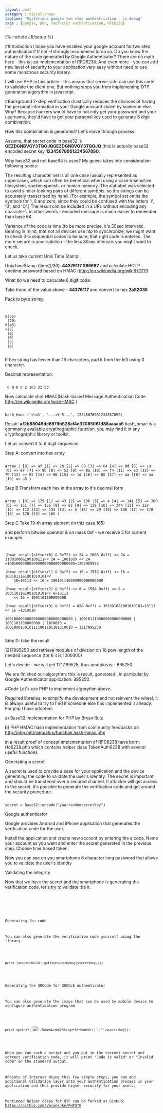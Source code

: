 ```yaml
---
layout: post
category : miscellanous
tagline: "Mysterious google two step authentication - in debug"
tags : [google, php, twofactor authentication, RFC6238]
---
```

{% include JB/setup %}

#Introduction
 I hope you have enabled your google account for two step authentication? If not -I strongly recommend to do so.  Do you know the nature of the code generated by Google Authenticator?  There are no myth here  - this is just implementation of RFC6238. And even more - you can add new level of security to your application very easy without need to use some monstrous security library.

I will use PHP in this article - this means that server side can use this code to validate the client one. But nothing stops you from implementing OTP generation algorythm in javascript.

#Background
2-step verification drastically reduces the chances of having the personal information in your Google account stolen by someone else. Why? Because hackers would have to not only get your password and your username, they'd have to get your personal key used to generate 6 digit combination.

How this combination is generated? Let's move through process:

Assume, that secret code in base32 is  **GEZDGNBVGY3TQOJQGEZDGNBVGY3TQOJQ** (this is actually base32 encoded secret key  **12345678901234567890**.

Why base32 and not base64 is used? My guess takes into consideration following points:

The resulting character set is all one case (usually represented as uppercase), which can often be beneficial when using a case-insensitive filesystem, spoken speech, or human memory.
The alphabet was selected to avoid similar-looking pairs of different symbols, so the strings can be accurately transcribed by hand. (For example, the symbol set omits the symbols for 1, 8 and zero, since they could be confused with the letters 'I', 'B', and 'O'.)
The result can be included in a URL without encoding any characters.
in other words  -  encoded message is much easier to remember than base 64.

 Variance of the code is time (to be more precise, it's 30sec intervals). Bearing in mind, that not all devices use ntp to synchronize, we might want to check 3-5 sequential codes to be sure, that right code is entered. The more secure is your solution - the less 30sec intervals you might want to check,



 Let us take current Unix Time Stamp:


UnixTimeStamp (time()/30): **44376117.366667**
 and calculate  HOTP - onetime password based on HMAC  (http://en.wikipedia.org/wiki/HOTP)

What do we need to calculate 6 digit code:

Take trunc of the value above - **44376117** and convert to hex **2a52035**

Pack to byte string:

<pre><code class="javascript">

5(35)
 (20)
¥(a5)
<(2)
 (0)
 (0)
 (0)
 (0)

</code></pre>

 If hex string has lesser than 16 characters, pad it from the left using 0 character.

Decimal representation:

<pre><code class="javascript">
 0 0 0 0 2 165 32 53
</code></pre>

 Now calculate sha1 HMAC(Hash-based Message Authentication Code http://en.wikipedia.org/wiki/HMAС )

<pre><code class="javascript">
hash_hmac ('sha1', '...<¥ 5...', 12345678901234567890)
</code></pre>

Result:  **af2b88048dc8979b528af4e37085061d88aaaaa5**
 hash_hmac is a commonly available crypthographic function, you may find it in any crypthographic library or toolkit.

Let us convert it to 6 digit sequence:

 Step А: convert into hex  array

<pre><code>
Array ( [0] => af [1] => 2b [2] => 88 [3] => 04 [4] => 8d [5] => c8 [6] => 97 [7] => 9b [8] => 52 [9] => 8a [10] => f4 [11] => e3 [12] => 70 [13] => 85 [14] => 06 [15] => 1d [16] => 88 [17] => aa [18] => aa [19] => a5 )
</code></pre>
Step B Transform each hex in the array to it's decimal form

<pre><code >
Array ( [0] => 175 [1] => 43 [2] => 136 [3] => 4 [4] => 141 [5] => 200 [6] => 151 [7] => 155 [8] => 82 [9] => 138 [10] => 244 [11] => 227 [12] => 112 [13] => 133 [14] => 6 [15] => 29 [16] => 136 [17] => 170 [18] => 170 [19] => 165 )
</code></pre>

Step C  Take 19-th array element (in this case 165)

and perform bitwise operator & on mask 0xf   - we receive 5 for current example.

<pre><code >

(hmac_result[offset+0] & 0x7f) << 24 = 200& 0x7f) << 24 = 11001000&100100111<< 24 = 1001000 << 24 =1001000000000000000000000000000=1207959552

(hmac_result[offset+1] & 0xff) << 16 = 151& 0xff) << 16 = 10010111&1001010101<<
    16=10111 << 16 = 100101110000000000000000

(hmac_result[offset+2] & 0xff) << 8 = 155& 0xff) << 8 = 10011011&1001010101<< 8=10111
    << 16 = 1001101100000000

(hmac_result[offset+3] & 0xff) = 82& 0xff) = 1010010&1001010101=10111 << 16 =1010010

1001000000000000000000000000000 | 100101110000000000000000 | 1001101100000000 | 1010010 =
1001000100101111001101101010010 = 1217895250

</code></pre>


 Step D: take the result

1217895250 and retrieve modulus of division on 10 pow length of the needed sequence (for 6 it is 1000000)

Let's devide - we will get 1217.89525, thus modulus is - 895250.

We are finished our algorythm: this is result, generated , in particular,by Google Authenticator application: 895250.

#Code
 Let's use PHP to implement algorythm above.

Required libraries: to simplify the development and not reinvent the wheel, it is always useful to try to find if someone else has implemented it already. For php I have adopted:

a) Base32 implementation for PHP by Bryan Ruiz

b) PHP HMAC hash implementation from community feedbacks on http://php.net/manual/ru/function.hash-hmac.php

in a result proof of concept implementation of RFC6238 have born: rfc6238.php which contains helper class TokenAuth6238 with several useful functions

Generating a secret


A secret is used to provide a base for your application and the device generating the code to validate the user's identity. The secret is important and should be transfered over a secured channel. If attacker will get access to the secret, it's possible to generate the verification code and get around the security procedure.

<pre><code class="php">
secret = Base32::encode("yourrandomsecretkey")
</code></pre>



Google authenticator

Google provides Android and iPhone application that generates the verification code for the user.

Install the application and create new account by entering the a code. Name your account as you want and enter the secret generated in the previous step. Choose time based token.

Now you can see on you smartphone 6 character long password that allows you to validate the user's identity

 Validating the integrity

Now that we have the secret and the smartphone is generating the verification code, let's try to validate the it.

<pre><code class="php">

<?php require_once("rfc6238.php");
$secretkey = 'GEZDGNBVGY3TQOJQGEZDGNBVGY3TQOJQ';  //your secret code
$currentcode = '571427';  //code to validate, for example received from device


if (TokenAuth6238::verify($secretkey,$currentcode))
{
    echo "Code is valid\n";
}
else
{
    echo "Invalid code\n";
}
</code></pre>

Generating the code

You can also generate the verification code yourself using the library.

<pre><code class="php">

print TokenAuth6238::getTokenCodeDebug($secretkey,0);

</code></pre>

Generating the QRCode for GOOGLE Authenticator

You can also generate the image that can be used by mobile device to configure authentication program

<pre><code class="php">

print sprintf('<img src="%s"/>',TokenAuth6238::getBarCodeUrl('','',$secretkey));

</code></pre>

When you run such a script and you put in the correct secret and correct verification code, it will print "Code is valid" or "Invalid code" on the standard output.

#Points of Interest
Using this few simple steps, you can add additional validation layer into your authentication process in your application and thus provide higher security for your users.

Mentioned helper class for OTP can be forked at GitHub: https://github.com/Voronenko/PHPOTP
